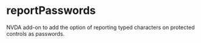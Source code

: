 # reportPasswords
NVDA add-on to add the option of reporting typed characters on protected controls as passwords.
